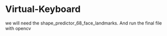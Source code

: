 # Virtual-Keyboard
we will need the shape_predictor_68_face_landmarks. And run the final file with opencv
